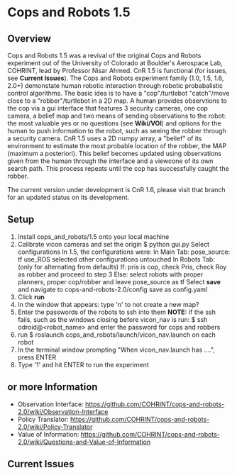 # Cops and Robots 1.5
## Overview
Cops and Robots 1.5 was a revival of the original Cops and Robots experiment out of the University of Colorado at Boulder's Aerospace Lab, COHRINT, lead by Professor Nisar Ahmed. CnR 1.5 is functional (for issues, see **Current Issues**). The Cops and Robots experiment family (1.0, 1.5, 1.6, 2.0+) demonstate human robotic interaction through robotic probabalistic control algorithms. The basic idea is to have a "cop"/turtlebot "catch"/move close to a "robber"/turtlebot in a 2D map. A human provides observtions to the cop via a gui interface that features 3 security cameras, one cop camera, a belief map and two means of sending observations to the robot: the most valuable yes or no questions (see **Wiki/VOI**) and options for the human to push information to the robot, such as seeing the robber through a security camera. CnR 1.5 uses a 2D numpy array, a "belief" of its environment to estimate the most probable location of the robber, the MAP (maximum a posteriori). This belief becomes updated using observations given from the human through the interface and a viewcone of its own search path. This process repeats until the cop has successfully caught the robber. 

The current version under development is CnR 1.6, please visit that branch for an updated status on its development.

## Setup
1) Install cops_and_robots/1.5 onto your local machine
2) Calibrate vicon cameras and set the origin
$ python gui.py
Select configurations
	In 1.5, the configurations were:
		In Main Tab:
			pose_source: tf
			use_ROS selected
			other configurations untouched
		In Robots Tab: (only for alternating from defaults)
			If: pris is cop, check Pris, check Roy as robber and proceed to step 3
			Else: select robots with proper planners, proper cop/robber and leave
				pose_source as tf
				Select **save** and navigate to cops-and-robots-2.0/config
				save as config.yaml
3) Click **run**
4) In the window that appears: type 'n' to not create a new map?
5) Enter the passwords of the robots to ssh into them
	__NOTE:__ if the ssh fails, such as the windows closing before vicon_nav is run:
		$ ssh odroid@<robot_name> and enter the password for cops and robbers
6) run $ roslaunch cops_and_robots/launch/vicon_nav.launch on each robot
7) In the terminal window prompting "When vicon_nav.launch has ....", press ENTER
8) Type '1' and hit ENTER to run the experiment

 
## or more Information
* Observation Interface: https://github.com/COHRINT/cops-and-robots-2.0/wiki/Observation-Interface
* Policy Translator: https://github.com/COHRINT/cops-and-robots-2.0/wiki/Policy-Translator
* Value of Information: https://github.com/COHRINT/cops-and-robots-2.0/wiki/Questions-and-Value-of-Information
	
## Current Issues
